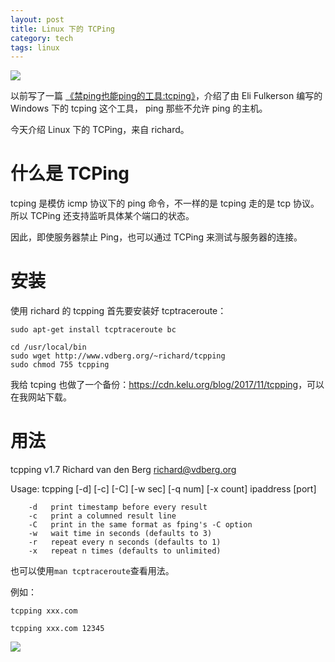 ```yaml
---
layout: post
title: Linux 下的 TCPing
category: tech
tags: linux
---
```

![](https://cdn.kelu.org/blog/tags/linux.jpg)

以前写了一篇 [《禁ping也能ping的工具:tcping》](/software/2017/04/26/windows-ping-tools-over-tcping.html)，介绍了由 Eli Fulkerson 编写的 Windows 下的 tcping 这个工具， ping 那些不允许 ping 的主机。

今天介绍 Linux 下的 TCPing，来自 richard。

# 什么是 TCPing

tcping 是模仿 icmp 协议下的 ping 命令，不一样的是 tcping 走的是 tcp 协议。所以 TCPing 还支持监听具体某个端口的状态。

因此，即使服务器禁止 Ping，也可以通过 TCPing 来测试与服务器的连接。


# 安装

使用 richard 的 tcpping 首先要安装好 tcptraceroute：

	sudo apt-get install tcptraceroute bc

```
cd /usr/local/bin
sudo wget http://www.vdberg.org/~richard/tcpping
sudo chmod 755 tcpping
```
我给 tcping 也做了一个备份：<https://cdn.kelu.org/blog/2017/11/tcpping>，可以在我网站下载。

# 用法

tcpping v1.7 Richard van den Berg <richard@vdberg.org>

Usage: tcpping [-d] [-c] [-C] [-w sec] [-q num] [-x count] ipaddress [port]

        -d   print timestamp before every result
        -c   print a columned result line
        -C   print in the same format as fping's -C option
        -w   wait time in seconds (defaults to 3)
        -r   repeat every n seconds (defaults to 1)
        -x   repeat n times (defaults to unlimited)

也可以使用`man tcptraceroute`查看用法。

例如：

	tcpping xxx.com

	tcpping xxx.com 12345

![](https://cdn.kelu.org/blog/2017/11/tcpping.png)
